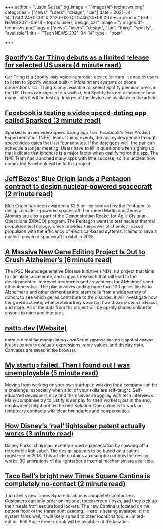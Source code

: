 +++
author = "Justin Guese"
bg_image = "/images/df-technews.png"
categories = ["news", "users", "design", "car"]
date = 2021-04-14T12:40:24+06:00 # 2020-03-14T15:40:24+06:00
description = "Tech NEWS 2021-04-14 - topics: users, design, car"
image = "/images/df-technews.png"
tags = ["news", "users", "design", "car", "thing", "spotify", "available"]
title = "Tech NEWS 2021-04-14"
type = "post"

+++

## [Spotify’s Car Thing debuts as a limited release for selected US users (4 minute read)](https://www.theverge.com/2021/4/13/22380014/spotify-car-thing-release-voice-control-data-interactive-ads)

Car Thing is a Spotify-only voice-controlled device for cars. It enables users to listen to Spotify without built-in infotainment systems or phone connections. Car Thing is only available for select Spotify premium users in the US. Users can sign up to a waitlist, but Spotify has not announced how many units it will be testing. Images of the device are available in the article.

## [Facebook is testing a video speed-dating app called Sparked (3 minute read)](https://www.theverge.com/2021/4/13/22381511/facebook-video-speed-dating-npe-team-sparked-feature)

Sparked is a new video speed dating app from Facebook's New Product Experimentation (NPE) Team. During events, the app cycles people through speed video dates that last four minutes. If the date goes well, the pair can schedule a longer meeting. Users have to fill in questions when signing up that indicate that kindness is a major factor when qualifying for the app. The NPE Team has launched many apps with little success, so it is unclear how committed Facebook will be to this project.

## [Jeff Bezos' Blue Origin lands a Pentagon contract to design nuclear-powered spacecraft (2 minute read)](https://www.businessinsider.com/jeff-bezos-blue-origin-award-pentagon-nuclear-space-contract-darpa-2021-4)

Blue Origin has been awarded a $2.5 million contract by the Pentagon to design a nuclear-powered spacecraft. Lockheed Martin and General Atomics are also a part of the Demonstration Rocket for Agile Cislunar Operations (DRACO) program. The Pentagon wants to test nuclear thermal propulsion technology, which provides the power of chemical-based propulsion with the efficiency of electrical-based systems. It aims to have a nuclear-powered spacecraft in orbit in 2025.

## [A Massive New Gene Editing Project Is Out to Crush Alzheimer’s (6 minute read)](https://singularityhub.com/2021/04/13/a-massive-new-gene-editing-project-is-out-to-crush-alzheimers/)

The iPSC Neurodegenerative Disease Initiative (iNDI) is a project that aims to stimulate, accelerate, and support research that will lead to the development of improved treatments and preventions for Alzheimer's and other dementias. The plan involves adding more than 100 genes linked to Alzheimer’s and other dementias into stem cells from a wide variety of donors to see which genes contribute to the disorder. It will investigate how the genes activate, what proteins they code for, how those proteins interact, and more. All of the data from the project will be openly shared online for anyone to mine and interpret.

## [natto.dev (Website)](https://natto.dev/d/feec9ed3d2914b6681e892e06faf2132)

natto is a tool for manipulating JavaScript expressions on a spatial canvas. It uses panes to evaluate expressions, store values, and display data. Canvases are saved in the browser.

## [My startup failed. Then I found out I was unemployable (5 minute read)](https://davesullivan.is/my_startup_failed_then_i_found_out_i_was_unemployable.html)

Moving from working on your own startup to working for a company can be a challenge, especially when a lot of your skills are self-taught. Self-educated developers may find themselves struggling with tech interviews. Many companies try to justify lower pay for their workers, but in the end, employment might not be the best solution. One option is to work on temporary contracts with clear boundaries and compensation.

## [How Disney’s ‘real’ lightsaber patent actually works (3 minute read)](https://www.theverge.com/2021/4/13/22380919/disney-real-lightsaber-patent-star-wars-ben-ridout)

Disney Parks' chairman recently ended a presentation by showing off a retractable lightsaber. The design appears to be based on a patent registered in 2018. This article contains a description of how the design works. 3D animations of the lightsaber's internal mechanism are available.

## [Taco Bell’s bright new Times Square Cantina is completely no-contact (2 minute read)](https://www.inputmag.com/tech/taco-bells-bright-new-times-square-cantina-is-completely-no-contact)

Taco Bell's new Times Square location is completely contactless. Customers can only order online or at touchscreen kiosks, and they pick up their meals from secure food lockers. The new Cantina is located on the bottom floor of the Paramount Building. There is seating available. If the system fares well, it will likely spread to other locations too. A limited-edition Bell Apple Freeze drink will be available at the location.

